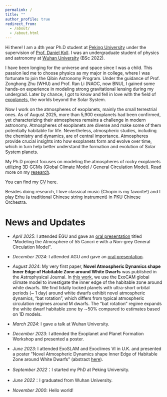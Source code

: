 ```yaml
---
permalink: /
title: ""
author_profile: true
redirect_from: 
  - /about/
  - /about.html
---
```


Hi there! I am a 4th year Ph.D student at [Peking University](https://www.pku.edu.cn/) under the supervision of [Prof. Daniel Koll](https://danielkoll.github.io/). I was an undergraduate student of physics and astronomy at [Wuhan University](https://www.whu.edu.cn/) (BSc 2022). 

I have been longing for the universe and space since I was a child. This passion led me to choose physics as my major in college, where I was fortunate to join the Qibin Astronomy Program. Under the guidance of Prof. Zonghong Zhu (WHU) and Prof. Ran Li (NAOC, now BNU), I gained some hands-on experience in modeling strong gravitational lensing during my undergrad. Later by chance, I got to know and fell in love with the field of [exoplanets](https://en.wikipedia.org/wiki/Exoplanet), the worlds beyond the Solar System. 

Now I work on the atmospheres of exoplanets, mainly the small terrestrial ones. As of August 2025, more than 5,900 exoplanets had been confirmed, yet characterizing their atmospheres remains a challenge in modern astronomy. Atmospheres of exoplanets are diverse and make some of them potentially habitable for life. Nevertheless, atmospheric studies, including the chemistry and dynamics, are of central importance. Atmospheres provide crucial insights into how exoplanets form and evolve over time, which in turn help better understand the formation and evolution of Solar System planets. 

My Ph.D project focuses on modeling the atmospheres of rocky exoplanets utilizing 3D GCMs (Global Climate Model / General Circulation Model). Read more on my [research](https://ruizhizhan.github.io/research/).

You can find my [CV](https://ruizhizhan.github.io/files/cv_05_2025.pdf) here.

Besides doing research, I love classical music (Chopin is my favorite!) and I play Erhu (a traditional Chinese string instrument) in PKU Chinese Orchestra. 

# News and Updates
- *April 2025*: I attended EGU and gave an [oral presentation](https://doi.org/10.5194/egusphere-egu25-4751) titled "Modeling the Atmosphere of 55 Cancri e with a Non-grey General Circulation Model".

- *December 2024*: I attended AGU and gave an [oral presentation](https://ui.adsabs.harvard.edu/abs/2024AGUFMP23F...04Z/abstract).
- *August 2024*: My very first paper, **Novel Atmospheric Dynamics shape Inner Edge of Habitable Zone around White Dwarfs** was published in the Astrophysical Journal. In [this work](https://iopscience.iop.org/article/10.3847/1538-4357/ad54c1), we use the ExoCAM global climate model to investigate the inner edge of the habitable zone around white dwarfs. We find tidally locked planets with ultra-short orbital periods (~ 1 day) around white dwarfs exhibit novel atmospheric dynamics, “bat rotation”, which differs from typical atmospheric circulation regimes around M dwarfs. The “bat rotation” regime expands the white dwarf habitable zone by ∼50% compared to estimates based on 1D models. 

- *March 2024*: I gave a talk at Wuhan University.
- *December 2023*: I attended the Exoplanet and Planet Formation Workshop and presented a poster.
- *June 2023*: I attended ExoSLAM and Exoclimes VI in U.K. and presented a poster "Novel Atmospheric Dynamics shape Inner Edge of Habitable Zone around White Dwarfs" (abstract [here](https://exoclimes.org/posters_2.pdf)).
- *September 2022*：I started my PhD at Peking University.
- *June 2022*：I graduated from Wuhan University.
- *November 2000*: Hello world!